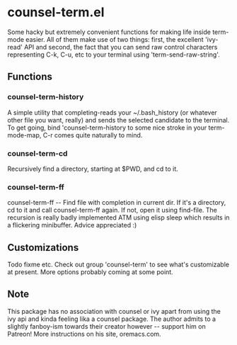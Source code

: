 # counsel-term.el
Some hacky but extremely convenient functions for making life inside term-mode
easier.  All of them make use of two things: first, the excellent 'ivy-read' API
and second, the fact that you can send raw control characters representing C-k,
C-u, etc to your terminal using 'term-send-raw-string'.

## Functions
### counsel-term-history
A simple utility that completing-reads your ~/.bash_history (or whatever other
file you want, really) and sends the selected candidate to the terminal.  To get
going, bind 'counsel-term-history to some nice stroke in your term-mode-map, C-r
comes quite naturally to mind.

### counsel-term-cd
Recursively find a directory, starting at $PWD, and cd to it.

### counsel-term-ff
counsel-term-ff -- Find file with completion in current dir.  If it's a
directory, cd to it and call counsel-term-ff again.  If not, open it using
find-file.  The recursion is really badly implemented ATM using elisp sleep
which results in a flickering minibuffer.  Advice appreciated :)

## Customizations
Todo fixme etc. Check out group 'counsel-term' to see what's customizable at
present.  More options probably coming at some point.

## Note
This package has no association with counsel or ivy apart from using the ivy api
and kinda feeling lika a counsel package.  The author admits to a slightly
fanboy-ism towards their creator however -- support him on Patreon!  More
instructions on his site, oremacs.com.
